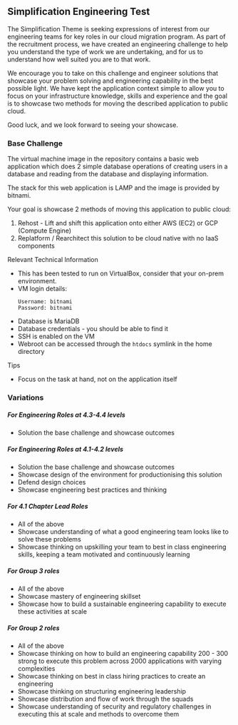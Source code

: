 ## Simplification Engineering Test

The Simplification Theme is seeking expressions of interest from our engineering teams for key roles in our cloud migration program. As part of the recruitment process, we have created an engineering challenge to help you understand the type of work we are undertaking, and for us to understand how well suited you are to that work.

We encourage you to take on this challenge and engineer solutions that showcase your problem solving and engineering capability in the best possible light. We have kept the application context simple to allow you to focus on your infrastructure knowledge, skills and experience and the goal is to showcase two methods for moving the described application to public cloud. 

Good luck, and we look forward to seeing your showcase.

###  Base Challenge

The virtual machine image in the repository contains a basic web application which does 2 simple database operations of creating users in a database and reading from the database and displaying information. 

The stack for this web application is LAMP and the image is provided by bitnami.

Your goal is showcase 2 methods of moving this application to public cloud:
1. Rehost - Lift and shift this application onto either AWS (EC2) or GCP (Compute Engine)
2. Replatform / Rearchitect this solution to be cloud native with no IaaS components

Relevant Technical Information
- This has been tested to run on VirtualBox, consider that your  on-prem environment.
- VM login details:
    ```
    Username: bitnami
    Password: bitnami
    ```
- Database is MariaDB
- Database credentials - you should be able to find it
- SSH is enabled on the VM
- Webroot can be accessed through the `htdocs` symlink in the home directory

Tips
- Focus on the task at hand, not on the application itself

### Variations

##### For Engineering Roles at 4.3-4.4 levels
- Solution the base challenge and showcase outcomes

##### For Engineering Roles at 4.1-4.2 levels
- Solution the base challenge and showcase outcomes
- Showcase design of the environment for productionising this solution
- Defend design choices
- Showcase engineering best practices and thinking

##### For 4.1 Chapter Lead Roles
- All of the above
- Showcase understanding of what a good engineering team looks like to solve these problems
- Showcase thinking on upskilling your team to best in class engineering skills, keeping a team motivated and continuously learning


##### For Group 3 roles
- All of the above
- Showcase mastery of engineering skillset
- Showcase how to build a sustainable engineering capability to execute these activities at scale

##### For Group 2 roles
- All of the above
- Showcase thinking on how to build an engineering capability 200 - 300 strong to execute this problem across 2000 applications with varying complexities
- Showcase thinking on best in class hiring practices to create an engineering
- Showcase thinking on structuring engineering leadership
- Showcase distribution and flow of work through the squads
- Showcase understanding of security and regulatory challenges in executing this at scale and methods to overcome them




